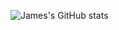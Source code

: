<!---
Jamesxwq/Jamesxwq is a ✨ special ✨ repository because its `README.md` (this file) appears on your GitHub profile.
You can click the Preview link to take a look at your changes.
--->
![James's GitHub stats](https://github-readme-stats.vercel.app/api?username=a&show_icons=true&theme=radical)

